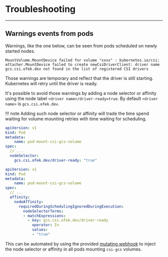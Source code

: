 # Troubleshooting

-----

## Warnings events from pods

Warnings, like the one below, can be seen from pods scheduled on newly started nodes.

```
MountVolume.MountDevice failed for volume "xxxx" : kubernetes.io/csi: attacher.MountDevice failed to create newCsiDriverClient: driver name gcs.csi.ofek.dev not found in the list of registered CSI drivers
```

Those warnings are temporary and reflect that the driver is still starting. Kubernetes will retry until the driver is ready.

It's possible to avoid those warnings by adding a node selector or affinity using the node label `<driver name>/driver-ready=true`.
By default `<driver name>` is `gcs.csi.ofek.dev`.

!!! note
    Adding such node selector or affinity will trade the time spend waiting for volume mounting retries with time waiting for scheduling.

```yaml
apiVersion: v1
kind: Pod
metadata:
    name: pod-mount-csi-gcs-volume
spec:
  // ...
  nodeSelector:
    gcs.csi.ofek.dev/driver-ready: "true"
```

```yaml
apiVersion: v1
kind: Pod
metadata:
    name: pod-mount-csi-gcs-volume
spec:
  // ...
  affinity:
    nodeAffinity:
      requiredDuringSchedulingIgnoredDuringExecution:
        nodeSelectorTerms:
        - matchExpressions:
          - key: gcs.csi.ofek.dev/driver-ready
            operator: In
            values:
            - "true"
```

This can be automated by using the provided [mutating webhook](webhook.md) to inject the node selector or affinity in all pods mounting `csi-gcs` volumes.
